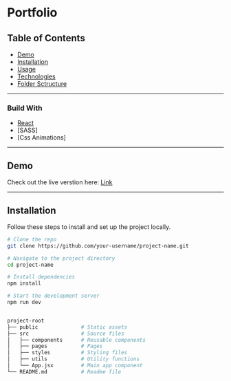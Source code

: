 # Portfolio

## Table of Contents

- [Demo](#demo)
- [Installation](#installation)
- [Usage](#usage)
- [Technologies](#technologies)
- [Folder Sctructure](#folder-sctructure)

---

### Build With
- [React](https://reactjs.org/)
- [SASS]
- [Css Animations]

---

## Demo

Check out the live verstion here: [Link](https://volosevych.github.io/portfolio/)

---

## Installation
Follow these steps to install and set up the project locally.

```bash
# Clone the repo
git clone https://github.com/your-username/project-name.git

# Navigate to the project directory
cd project-name

# Install dependencies
npm install

# Start the development server
npm run dev


project-root
├── public              # Static assets
├── src                 # Source files
│   ├── components      # Reusable components
│   ├── pages           # Pages
│   ├── styles          # Styling files
│   ├── utils           # Utility functions
│   └── App.jsx         # Main app component
└── README.md           # Readme file
